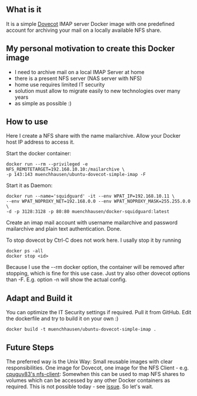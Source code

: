## What is it
It is a simple [Dovecot](http://www.dovecot.org) IMAP server Docker image with one predefined account for archiving your mail on a locally available NFS share. 


## My personal motivation to create this Docker image
* I need to archive mail on a local IMAP Server at home
* there is a present NFS server (NAS server with NFS)
* home use requires limited IT security
* solution must allow to migrate easily to new technologies over many years
* as simple as possible :)

## How to use
Here I create a NFS share with the name mailarchive. Allow your Docker host IP address to access it. 

Start the docker container:  

    docker run --rm --privileged -e NFS_REMOTETARGET=192.168.10.10:/mailarchive \
    -p 143:143 muenchhausen/ubuntu-dovecot-simple-imap -F

Start it as Daemon:

    docker run --name='squidguard' -it --env WPAT_IP=192.168.10.11 \
    --env WPAT_NOPROXY_NET=192.168.0.0 --env WPAT_NOPROXY_MASK=255.255.0.0 \
    -d -p 3128:3128 -p 80:80 muenchhausen/docker-squidguard:latest

Create an imap mail account with username mailarchive and password mailarchive and plain text authentication. Done.

To stop dovecot by Ctrl-C does not work here. I usally stop it by running 

    docker ps -all
    docker stop <id>

Because I use the --rm docker option, the container will be removed after stopping, which is fine for this use case. Just try also other dovecot options than -F. E.g. option -n will show the actual config.

## Adapt and Build it
You can optimize the IT Security settings if required. Pull it from GitHub. Edit the dockerfile and try to build it on your own :)

    docker build -t muenchhausen/ubuntu-dovecot-simple-imap .

## Future Steps
The preferred way is the Unix Way: Small reusable images with clear responsibilities. One image for Dovecot, one image for the NFS Client - e.g. [cpuguy83's nfs-client](https://registry.hub.docker.com/u/cpuguy83/nfs-client/): Somewhen this can be used to map NFS shares to volumes which can be accessed by any other Docker containers as required. This is not possible today - see [issue](https://github.com/docker/docker/issues/4213). So let's wait.
 

